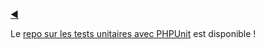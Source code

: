 [:arrow_backward:](../README.md)

Le [repo sur les tests unitaires avec PHPUnit](https://github.com/Kercode/phpunit) est disponible !